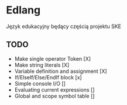 # Edlang
Język edukacyjny będący częścią projektu SKE


## TODO
* Make single operator Token [X]
* Make string literals [X]
* Variable definition and assignment [X]
* If/ElseIf/Else/EndIf block [x]
* Simple console I/O []
* Evaluating current expressions []
* Global and scope symbol table []
